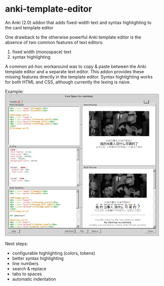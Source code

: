 # anki-template-editor
An Anki (2.0) addon that adds fixed-width text and syntax highlighting to the card template editor

One drawback to the otherwise powerful Anki template editor is the absence of two common features of text editors:

1. fixed width (monospace) text
2. syntax highlighting

A common ad-hoc workaround was to copy & paste between the Anki template editor and a separate text editor. This addon provides these missing features directly in the template editor. Syntax highlighting works for both HTML and CSS, although currently the lexing is naive.

Example:
![Screenshot of editor](https://raw.githubusercontent.com/ericahn/anki-template-editor/master/screenshots/shot3.png)

Next steps:

* configurable highlighting (colors, tokens)
* better syntax highlighting
* line numbers
* search & replace
* tabs to spaces
* automatic indentation

